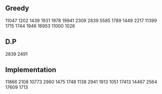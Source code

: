 ## Greedy
11047 1202 1439 1931 1978 19941 2309 2839 5585 1789 1449 2217 11399 1715 1744 1946 16953 11000 1026

## D.P
2839 2491

## Implementation
11866 2108 10773 2960 1475 1748 1138 2941 1913 1051 17413 14467 2564 17609 1713